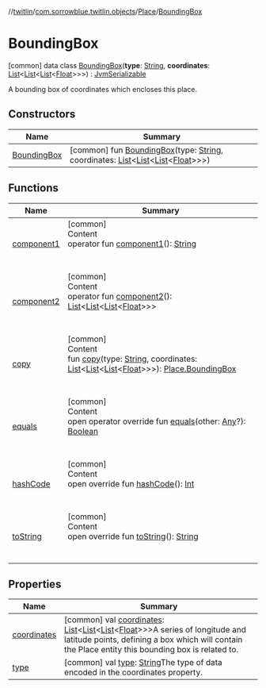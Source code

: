//[twitlin](../../../index.md)/[com.sorrowblue.twitlin.objects](../../index.md)/[Place](../index.md)/[BoundingBox](index.md)



# BoundingBox  
 [common] data class [BoundingBox](index.md)(**type**: [String](https://kotlinlang.org/api/latest/jvm/stdlib/kotlin/-string/index.html), **coordinates**: [List](https://kotlinlang.org/api/latest/jvm/stdlib/kotlin.collections/-list/index.html)<[List](https://kotlinlang.org/api/latest/jvm/stdlib/kotlin.collections/-list/index.html)<[List](https://kotlinlang.org/api/latest/jvm/stdlib/kotlin.collections/-list/index.html)<[Float](https://kotlinlang.org/api/latest/jvm/stdlib/kotlin/-float/index.html)>>>) : [JvmSerializable](../../../com.sorrowblue.twitlin.annotation/-jvm-serializable/index.md)

A bounding box of coordinates which encloses this place.

   


## Constructors  
  
|  Name|  Summary| 
|---|---|
| <a name="com.sorrowblue.twitlin.objects/Place.BoundingBox/BoundingBox/#kotlin.String#kotlin.collections.List[kotlin.collections.List[kotlin.collections.List[kotlin.Float]]]/PointingToDeclaration/"></a>[BoundingBox](-bounding-box.md)| <a name="com.sorrowblue.twitlin.objects/Place.BoundingBox/BoundingBox/#kotlin.String#kotlin.collections.List[kotlin.collections.List[kotlin.collections.List[kotlin.Float]]]/PointingToDeclaration/"></a> [common] fun [BoundingBox](-bounding-box.md)(type: [String](https://kotlinlang.org/api/latest/jvm/stdlib/kotlin/-string/index.html), coordinates: [List](https://kotlinlang.org/api/latest/jvm/stdlib/kotlin.collections/-list/index.html)<[List](https://kotlinlang.org/api/latest/jvm/stdlib/kotlin.collections/-list/index.html)<[List](https://kotlinlang.org/api/latest/jvm/stdlib/kotlin.collections/-list/index.html)<[Float](https://kotlinlang.org/api/latest/jvm/stdlib/kotlin/-float/index.html)>>>)   <br>


## Functions  
  
|  Name|  Summary| 
|---|---|
| <a name="com.sorrowblue.twitlin.objects/Place.BoundingBox/component1/#/PointingToDeclaration/"></a>[component1](component1.md)| <a name="com.sorrowblue.twitlin.objects/Place.BoundingBox/component1/#/PointingToDeclaration/"></a>[common]  <br>Content  <br>operator fun [component1](component1.md)(): [String](https://kotlinlang.org/api/latest/jvm/stdlib/kotlin/-string/index.html)  <br><br><br>
| <a name="com.sorrowblue.twitlin.objects/Place.BoundingBox/component2/#/PointingToDeclaration/"></a>[component2](component2.md)| <a name="com.sorrowblue.twitlin.objects/Place.BoundingBox/component2/#/PointingToDeclaration/"></a>[common]  <br>Content  <br>operator fun [component2](component2.md)(): [List](https://kotlinlang.org/api/latest/jvm/stdlib/kotlin.collections/-list/index.html)<[List](https://kotlinlang.org/api/latest/jvm/stdlib/kotlin.collections/-list/index.html)<[List](https://kotlinlang.org/api/latest/jvm/stdlib/kotlin.collections/-list/index.html)<[Float](https://kotlinlang.org/api/latest/jvm/stdlib/kotlin/-float/index.html)>>>  <br><br><br>
| <a name="com.sorrowblue.twitlin.objects/Place.BoundingBox/copy/#kotlin.String#kotlin.collections.List[kotlin.collections.List[kotlin.collections.List[kotlin.Float]]]/PointingToDeclaration/"></a>[copy](copy.md)| <a name="com.sorrowblue.twitlin.objects/Place.BoundingBox/copy/#kotlin.String#kotlin.collections.List[kotlin.collections.List[kotlin.collections.List[kotlin.Float]]]/PointingToDeclaration/"></a>[common]  <br>Content  <br>fun [copy](copy.md)(type: [String](https://kotlinlang.org/api/latest/jvm/stdlib/kotlin/-string/index.html), coordinates: [List](https://kotlinlang.org/api/latest/jvm/stdlib/kotlin.collections/-list/index.html)<[List](https://kotlinlang.org/api/latest/jvm/stdlib/kotlin.collections/-list/index.html)<[List](https://kotlinlang.org/api/latest/jvm/stdlib/kotlin.collections/-list/index.html)<[Float](https://kotlinlang.org/api/latest/jvm/stdlib/kotlin/-float/index.html)>>>): [Place.BoundingBox](index.md)  <br><br><br>
| <a name="kotlin/Any/equals/#kotlin.Any?/PointingToDeclaration/"></a>[equals](../../../com.sorrowblue.twitlin.v2.users/-users-api/-expansion/-companion/index.md#%5Bkotlin%2FAny%2Fequals%2F%23kotlin.Any%3F%2FPointingToDeclaration%2F%5D%2FFunctions%2F1930806739)| <a name="kotlin/Any/equals/#kotlin.Any?/PointingToDeclaration/"></a>[common]  <br>Content  <br>open operator override fun [equals](../../../com.sorrowblue.twitlin.v2.users/-users-api/-expansion/-companion/index.md#%5Bkotlin%2FAny%2Fequals%2F%23kotlin.Any%3F%2FPointingToDeclaration%2F%5D%2FFunctions%2F1930806739)(other: [Any](https://kotlinlang.org/api/latest/jvm/stdlib/kotlin/-any/index.html)?): [Boolean](https://kotlinlang.org/api/latest/jvm/stdlib/kotlin/-boolean/index.html)  <br><br><br>
| <a name="kotlin/Any/hashCode/#/PointingToDeclaration/"></a>[hashCode](../../../com.sorrowblue.twitlin.v2.users/-users-api/-expansion/-companion/index.md#%5Bkotlin%2FAny%2FhashCode%2F%23%2FPointingToDeclaration%2F%5D%2FFunctions%2F1930806739)| <a name="kotlin/Any/hashCode/#/PointingToDeclaration/"></a>[common]  <br>Content  <br>open override fun [hashCode](../../../com.sorrowblue.twitlin.v2.users/-users-api/-expansion/-companion/index.md#%5Bkotlin%2FAny%2FhashCode%2F%23%2FPointingToDeclaration%2F%5D%2FFunctions%2F1930806739)(): [Int](https://kotlinlang.org/api/latest/jvm/stdlib/kotlin/-int/index.html)  <br><br><br>
| <a name="kotlin/Any/toString/#/PointingToDeclaration/"></a>[toString](../../../com.sorrowblue.twitlin.v2.users/-users-api/-expansion/-companion/index.md#%5Bkotlin%2FAny%2FtoString%2F%23%2FPointingToDeclaration%2F%5D%2FFunctions%2F1930806739)| <a name="kotlin/Any/toString/#/PointingToDeclaration/"></a>[common]  <br>Content  <br>open override fun [toString](../../../com.sorrowblue.twitlin.v2.users/-users-api/-expansion/-companion/index.md#%5Bkotlin%2FAny%2FtoString%2F%23%2FPointingToDeclaration%2F%5D%2FFunctions%2F1930806739)(): [String](https://kotlinlang.org/api/latest/jvm/stdlib/kotlin/-string/index.html)  <br><br><br>


## Properties  
  
|  Name|  Summary| 
|---|---|
| <a name="com.sorrowblue.twitlin.objects/Place.BoundingBox/coordinates/#/PointingToDeclaration/"></a>[coordinates](coordinates.md)| <a name="com.sorrowblue.twitlin.objects/Place.BoundingBox/coordinates/#/PointingToDeclaration/"></a> [common] val [coordinates](coordinates.md): [List](https://kotlinlang.org/api/latest/jvm/stdlib/kotlin.collections/-list/index.html)<[List](https://kotlinlang.org/api/latest/jvm/stdlib/kotlin.collections/-list/index.html)<[List](https://kotlinlang.org/api/latest/jvm/stdlib/kotlin.collections/-list/index.html)<[Float](https://kotlinlang.org/api/latest/jvm/stdlib/kotlin/-float/index.html)>>>A series of longitude and latitude points, defining a box which will contain the Place entity this bounding box is related to.   <br>
| <a name="com.sorrowblue.twitlin.objects/Place.BoundingBox/type/#/PointingToDeclaration/"></a>[type](type.md)| <a name="com.sorrowblue.twitlin.objects/Place.BoundingBox/type/#/PointingToDeclaration/"></a> [common] val [type](type.md): [String](https://kotlinlang.org/api/latest/jvm/stdlib/kotlin/-string/index.html)The type of data encoded in the coordinates property.   <br>

